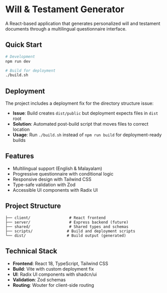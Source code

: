 # Will & Testament Generator

A React-based application that generates personalized will and testament documents through a multilingual questionnaire interface.

## Quick Start

```bash
# Development
npm run dev

# Build for deployment
./build.sh
```

## Deployment

The project includes a deployment fix for the directory structure issue:

- **Issue**: Build creates `dist/public` but deployment expects files in `dist` root
- **Solution**: Automated post-build script that moves files to correct location
- **Usage**: Run `./build.sh` instead of `npm run build` for deployment-ready builds

## Features

- Multilingual support (English & Malayalam)
- Progressive questionnaire with conditional logic
- Responsive design with Tailwind CSS
- Type-safe validation with Zod
- Accessible UI components with Radix UI

## Project Structure

```
├── client/                 # React frontend
├── server/                 # Express backend (future)
├── shared/                 # Shared types and schemas
├── scripts/               # Build and deployment scripts
└── dist/                  # Build output (generated)
```

## Technical Stack

- **Frontend**: React 18, TypeScript, Tailwind CSS
- **Build**: Vite with custom deployment fix
- **UI**: Radix UI components with shadcn/ui
- **Validation**: Zod schemas
- **Routing**: Wouter for client-side routing